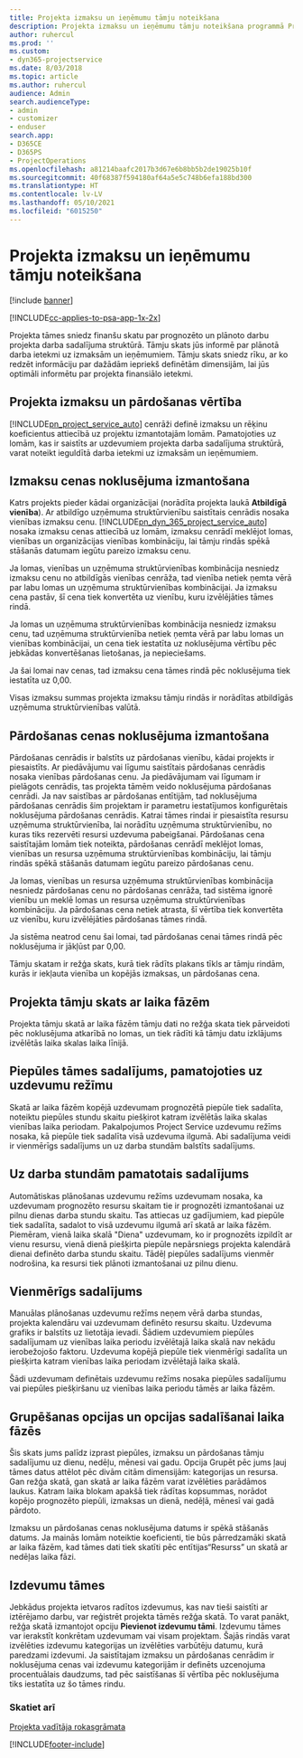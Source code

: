 ```yaml
---
title: Projekta izmaksu un ieņēmumu tāmju noteikšana
description: Projekta izmaksu un ieņēmumu tāmju noteikšana programmā Project Service
author: ruhercul
ms.prod: ''
ms.custom:
- dyn365-projectservice
ms.date: 8/03/2018
ms.topic: article
ms.author: ruhercul
audience: Admin
search.audienceType:
- admin
- customizer
- enduser
search.app:
- D365CE
- D365PS
- ProjectOperations
ms.openlocfilehash: a81214baafc2017b3d67e6b8bb5b2de19025b10f
ms.sourcegitcommit: 40f68387f594180af64a5e5c748b6efa188bd300
ms.translationtype: HT
ms.contentlocale: lv-LV
ms.lasthandoff: 05/10/2021
ms.locfileid: "6015250"
---
```

# <a name="determine-project-cost-and-revenue-estimates"></a>Projekta izmaksu un ieņēmumu tāmju noteikšana 

[!include [banner](../includes/psa-now-project-operations.md)]

[!INCLUDE[cc-applies-to-psa-app-1x-2x](../includes/cc-applies-to-psa-app-1x-2x.md)]

Projekta tāmes sniedz finanšu skatu par prognozēto un plānoto darbu projekta darba sadalījuma struktūrā. Tāmju skats jūs informē par plānotā darba ietekmi uz izmaksām un ieņēmumiem. Tāmju skats sniedz rīku, ar ko redzēt informāciju par dažādām iepriekš definētām dimensijām, lai jūs optimāli informētu par projekta finansiālo ietekmi.  
  
## <a name="cost-and-sales-value-of-the-project"></a>Projekta izmaksu un pārdošanas vērtība  
[!INCLUDE[pn_project_service_auto](../includes/pn-project-service-auto.md)] cenrāži definē izmaksu un rēķinu koeficientus attiecībā uz projektu izmantotajām lomām. Pamatojoties uz lomām, kas ir saistīts ar uzdevumiem projekta darba sadalījuma struktūrā, varat noteikt ieguldītā darba ietekmi uz izmaksām un ieņēmumiem.  
  
## <a name="cost-price-defaulting"></a>Izmaksu cenas noklusējuma izmantošana  
Katrs projekts pieder kādai organizācijai (norādīta projekta laukā **Atbildīgā vienība**). Ar atbildīgo uzņēmuma struktūrvienību saistītais cenrādis nosaka vienības izmaksu cenu. [!INCLUDE[pn_dyn_365_project_service_auto](../includes/pn-dyn-365-project-service-auto.md)] nosaka izmaksu cenas attiecībā uz lomām, izmaksu cenrādī meklējot lomas, vienības un organizācijas vienības kombināciju, lai tāmju rindās spēkā stāšanās datumam iegūtu pareizo izmaksu cenu.  
  
Ja lomas, vienības un uzņēmuma struktūrvienības kombinācija nesniedz izmaksu cenu no atbildīgās vienības cenrāža, tad vienība netiek ņemta vērā par labu lomas un uzņēmuma struktūrvienības kombinācijai. Ja izmaksu cena pastāv, šī cena tiek konvertēta uz vienību, kuru izvēlējāties tāmes rindā.  
  
Ja lomas un uzņēmuma struktūrvienības kombinācija nesniedz izmaksu cenu, tad uzņēmuma struktūrvienība netiek ņemta vērā par labu lomas un vienības kombinācijai, un cena tiek iestatīta uz noklusējuma vērtību pēc jebkādas konvertēšanas lietošanas, ja nepieciešams.  
  
 Ja šai lomai nav cenas, tad izmaksu cena tāmes rindā pēc noklusējuma tiek iestatīta uz 0,00.  
  
 Visas izmaksu summas projekta izmaksu tāmju rindās ir norādītas atbildīgās uzņēmuma struktūrvienības valūtā.  
  
## <a name="sales-price-defaulting"></a>Pārdošanas cenas noklusējuma izmantošana  
Pārdošanas cenrādis ir balstīts uz pārdošanas vienību, kādai projekts ir piesaistīts. Ar piedāvājumu vai līgumu saistītais pārdošanas cenrādis nosaka vienības pārdošanas cenu. Ja piedāvājumam vai līgumam ir pielāgots cenrādis, tas projekta tāmēm veido noklusējuma pārdošanas cenrādi. Ja nav saistības ar pārdošanas entītijām, tad noklusējuma pārdošanas cenrādis šim projektam ir parametru iestatījumos konfigurētais noklusējuma pārdošanas cenrādis. Katrai tāmes rindai ir piesaistīta resursu uzņēmuma struktūrvienība, lai norādītu uzņēmuma struktūrvienību, no kuras tiks rezervēti resursi uzdevuma pabeigšanai. Pārdošanas cena saistītajām lomām tiek noteikta, pārdošanas cenrādī meklējot lomas, vienības un resursa uzņēmuma struktūrvienības kombināciju, lai tāmju rindās spēkā stāšanās datumam iegūtu pareizo pārdošanas cenu.  
  
Ja lomas, vienības un resursa uzņēmuma struktūrvienības kombinācija nesniedz pārdošanas cenu no pārdošanas cenrāža, tad sistēma ignorē vienību un meklē lomas un resursa uzņēmuma struktūrvienības kombināciju. Ja pārdošanas cena netiek atrasta, šī vērtība tiek konvertēta uz vienību, kuru izvēlējāties pārdošanas tāmes rindā.  
  
Ja sistēma neatrod cenu šai lomai, tad pārdošanas cenai tāmes rindā pēc noklusējuma ir jākļūst par 0,00.  
  
Tāmju skatam ir režģa skats, kurā tiek rādīts plakans tīkls ar tāmju rindām, kurās ir iekļauta vienība un kopējās izmaksas, un pārdošanas cena.  
  
## <a name="time-phased-view-of-project-estimates"></a>Projekta tāmju skats ar laika fāzēm  
Projekta tāmju skatā ar laika fāzēm tāmju dati no režģa skata tiek pārveidoti pēc noklusējuma atkarībā no lomas, un tiek rādīti kā tāmju datu izklājums izvēlētās laika skalas laika līnijā.  
  
## <a name="effort-estimate-allocation-based-on-task-mode"></a>Piepūles tāmes sadalījums, pamatojoties uz uzdevumu režīmu  
Skatā ar laika fāzēm kopējā uzdevumam prognozētā piepūle tiek sadalīta, noteiktu piepūles stundu skaitu piešķirot katram izvēlētās laika skalas vienības laika periodam. Pakalpojumos Project Service uzdevumu režīms nosaka, kā piepūle tiek sadalīta visā uzdevuma ilgumā. Abi sadalījuma veidi ir vienmērīgs sadalījums un uz darba stundām balstīts sadalījums. 
  
## <a name="work-hours-based-allocation"></a>Uz darba stundām pamatotais sadalījums  
Automātiskas plānošanas uzdevumu režīms uzdevumam nosaka, ka uzdevumam prognozēto resursu skaitam tie ir prognozēti izmantošanai uz pilnu dienas darba stundu skaitu. Tas attiecas uz gadījumiem, kad piepūle tiek sadalīta, sadalot to visā uzdevumu ilgumā arī skatā ar laika fāzēm. Piemēram, vienā laika skalā "Diena" uzdevumam, ko ir prognozēts izpildīt ar vienu resursu, vienā dienā piešķirta piepūle nepārsniegs projekta kalendārā dienai definēto darba stundu skaitu. Tādēļ piepūles sadalījums vienmēr nodrošina, ka resursi tiek plānoti izmantošanai uz pilnu dienu.  
  
## <a name="even-distribution"></a>Vienmērīgs sadalījums  
Manuālas plānošanas uzdevumu režīms neņem vērā darba stundas, projekta kalendāru vai uzdevumam definēto resursu skaitu. Uzdevuma grafiks ir balstīts uz lietotāja ievadi. Šādiem uzdevumiem piepūles sadalījumam uz vienības laika periodu izvēlētajā laika skalā nav nekādu ierobežojošo faktoru. Uzdevuma kopējā piepūle tiek vienmērīgi sadalīta un piešķirta katram vienības laika periodam izvēlētajā laika skalā.  
  
Šādi uzdevumam definētais uzdevumu režīms nosaka piepūles sadalījumu vai piepūles piešķiršanu uz vienības laika periodu tāmēs ar laika fāzēm.  
  
## <a name="grouping-and-time-phasing-options"></a>Grupēšanas opcijas un opcijas sadalīšanai laika fāzēs  
Šis skats jums palīdz izprast piepūles, izmaksu un pārdošanas tāmju sadalījumu uz dienu, nedēļu, mēnesi vai gadu. Opcija Grupēt pēc jums ļauj tāmes datus attēlot pēc divām citām dimensijām: kategorijas un resursa. Gan režģa skatā, gan skatā ar laika fāzēm varat izvēlēties parādāmos laukus. Katram laika blokam apakšā tiek rādītas kopsummas, norādot kopējo prognozēto piepūli, izmaksas un dienā, nedēļā, mēnesī vai gadā pārdoto.  
  
Izmaksu un pārdošanas cenas noklusējuma datums ir spēkā stāšanās datums. Ja mainās lomām noteiktie koeficienti, tie būs pārredzamāki skatā ar laika fāzēm, kad tāmes dati tiek skatīti pēc entītijas“Resurss” un skatā ar nedēļas laika fāzi.  
  
## <a name="expense-estimates"></a>Izdevumu tāmes  
Jebkādus projekta ietvaros radītos izdevumus, kas nav tieši saistīti ar iztērējamo darbu, var reģistrēt projekta tāmēs režģa skatā. To varat panākt, režģa skatā izmantojot opciju **Pievienot izdevumu tāmi**. Izdevumu tāmes var ierakstīt konkrētam uzdevumam vai visam projektam. Šajās rindās varat izvēlēties izdevumu kategorijas un izvēlēties varbūtēju datumu, kurā paredzami izdevumi. Ja saistītajam izmaksu un pārdošanas cenrādim ir noklusējuma cenas vai izdevumu kategorijām ir definēts uzcenojuma procentuālais daudzums, tad pēc saistīšanas šī vērtība pēc noklusējuma tiks iestatīta uz šo tāmes rindu.  
  
### <a name="see-also"></a>Skatiet arī  
 [Projekta vadītāja rokasgrāmata](../psa/project-manager-guide.md)


[!INCLUDE[footer-include](../includes/footer-banner.md)]
